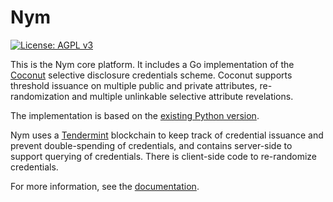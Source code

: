 # Nym

[![License: AGPL v3](https://img.shields.io/badge/License-AGPL%20v3-blue.svg)](https://github.com/nymtech/nym/blob/master/LICENSE)
<!-- [![Build Status](https://travis-ci.com/jstuczyn/CoconutGo.svg?branch=master)](https://travis-ci.com/jstuczyn/CoconutGo)
[![GoDoc](https://img.shields.io/badge/godoc-reference-blue.svg?style=flat-square)](https://godoc.org/0xacab.org/jstuczyn/CoconutGo)
[![Coverage Status](http://codecov.io/github/jstuczyn/CoconutGo/coverage.svg?branch=master)](http://codecov.io/github/jstuczyn/CoconutGo?branch=master) -->

This is the Nym core platform. It includes a Go implementation of the [Coconut](https://arxiv.org/pdf/1802.07344.pdf) selective disclosure credentials scheme. Coconut supports threshold issuance on multiple public and private attributes, re-randomization and multiple unlinkable selective attribute revelations.

The implementation is based on the [existing Python version](https://github.com/asonnino/coconut).

Nym uses a [Tendermint](https://tendermint.com/) blockchain to keep track of credential issuance and prevent double-spending of credentials, and contains server-side to support querying of credentials. There is client-side code to re-randomize credentials.

For more information, see the [documentation](https://github.com/nymtech/docs/).
